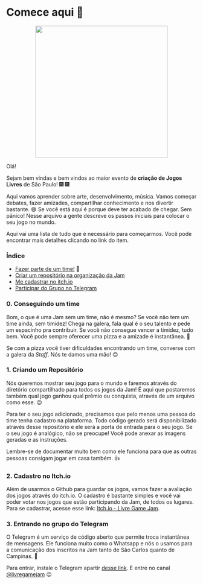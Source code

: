 # Comece aqui :rocket:

<img src="https://livregamejam.org/images/logo_large.png" width="350"
style="display: block; margin: auto auto;">

Olá!

Sejam bem vindas e bem vindos ao maior evento de **criação de Jogos Livres** de
São Paulo! :fireworks: :fireworks:

Aqui vamos aprender sobre arte, desenvolvimento, música. Vamos
começar debates, fazer amizades, compartilhar conhecimento e nos divertir
bastante. :smile: Se você está aqui é porque deve ter acabado de chegar.
Sem pânico! Nesse arquivo a gente descreve os passos iniciais para colocar
o seu jogo no mundo.

Aqui vai uma lista de tudo que é necessário para começarmos. Você pode
encontrar mais detalhes clicando no link do item.

### Índice

- [Fazer parte de um time!](#0-conseguindo-um-time) :two_women_holding_hands:
- [Criar um repositório na organização da Jam](#1-criando-um-repositorio)
- [Me cadastrar no itch.io](#2-fazendo-cadastro-no-itchio)
- [Participar do Grupo no Telegram](#3-participando-no-telegram)


### 0. Conseguindo um time 

Bom, o que é uma Jam sem um time, não é mesmo? Se você não tem um time ainda,
sem timidez! Chega na galera, fala qual é o seu talento e pede um espacinho
pra contribuir. Se você não consegue vencer a timidez, tudo bem. Você pode
sempre oferecer uma pizza e a amizade é instantânea. :pizza: 

Se com a pizza você tiver dificuldades encontrando um time, converse com a
galera da *Staff*. Nós te damos uma mão! :blush:

### 1. Criando um Repositório

Nós queremos mostrar seu jogo para o mundo e faremos através do diretório
compartilhado para todos os jogos da Jam! É aqui que postaremos também qual
jogo ganhou qual prêmio ou conquista, através de um arquivo como esse. :wink:

Para ter o seu jogo adicionado, precisamos que pelo menos uma pessoa do time
tenha cadastro na plataforma. Todo código gerado será disponibilizado através
desse repositório e ele será a porta de entrada para o seu jogo. Se o seu jogo
é analógico, não se preocupe! Você pode anexar as imagens geradas e as
instruções.

Lembre-se de documentar muito bem como ele funciona para que as outras pessoas
consigam jogar em casa também. :+1:

### 2. Cadastro no Itch.io

Além de usarmos o Github para guardar os jogos, vamos fazer a avaliação dos
jogos através do itch.io. O cadastro é bastante simples e você vai poder votar
nos jogos que estão participando da Jam, de todos os lugares. Para se
cadastrar, acesse esse link: [Itch.io - Livre Game Jam](https://itch.io/jam/livre-game-jam).

### 3. Entrando no grupo do Telegram

O Telegram é um serviço de código aberto que permite troca instantânea de
mensagens. Ele funciona muito como o Whatsapp e nós o usamos para a comunicação
dos inscritos na Jam tanto de São Carlos quanto de Campinas. :clap:

Para entrar,
instale o Telegram apartir [desse link](https://telegram.org/). E entre no
canal [@livregamejam](https://t.me/livregamejam)  :wink:
